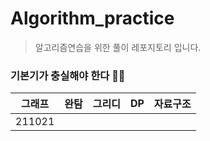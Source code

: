 # Algorithm_practice
>알고리즘연습을 위한 풀이 레포지토리 
>입니다.

### 기본기가 충실해야 한다 🏃‍♂️

|그래프|완탐|그리디|DP|자료구조|
|:---:|:---:|:---:|:---:|:---:|
|211021|
